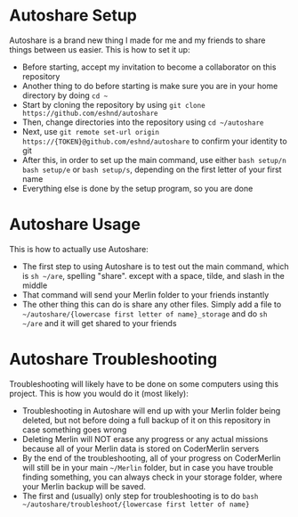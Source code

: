# Autoshare Setup
Autoshare is a brand new thing I made for me and my friends to share things between us easier. This is how to set it up: 
- Before starting, accept my invitation to become a collaborator on this repository
- Another thing to do before starting is make sure you are in your home directory by doing `cd ~`
- Start by cloning the repository by using `git clone https://github.com/eshnd/autoshare`
- Then, change directories into the repository using `cd ~/autoshare`
- Next, use `git remote set-url origin https://{TOKEN}@github.com/eshnd/autoshare` to confirm your identity to git
- After this, in order to set up the main command, use either `bash setup/n` `bash setup/e` or `bash setup/s`, depending on the first letter of your first name
- Everything else is done by the setup program, so you are done
# Autoshare Usage
This is how to actually use Autoshare:     
- The first step to using Autoshare is to test out the main command, which is `sh ~/are`, spelling "share". except with a space, tilde, and slash in the middle
- That command will send your Merlin folder to your friends instantly
- The other thing this can do is share any other files. Simply add a file to `~/autoshare/{lowercase first letter of name}_storage` and do `sh ~/are` and it will get shared to your friends
# Autoshare Troubleshooting
Troubleshooting will likely have to be done on some computers using this project. This is how you would do it (most likely):     
- Troubleshooting in Autoshare will end up with your Merlin folder being deleted, but not before doing a full backup of it on this repository in case something goes wrong
- Deleting Merlin will NOT erase any progress or any actual missions because all of your Merlin data is stored on CoderMerlin servers
- By the end of the troubleshooting, all of your progress on CoderMerlin will still be in your main `~/Merlin` folder, but in case you have trouble finding something, you can always check in your storage folder, where your Merlin backup will be saved.
- The first and (usually) only step for troubleshooting is to do `bash ~/autoshare/troubleshoot/{lowercase first letter of name}`
